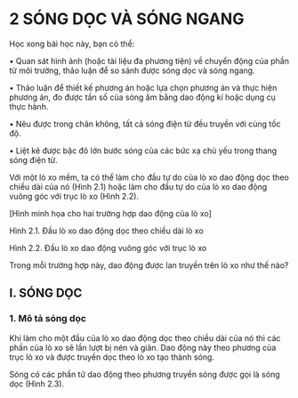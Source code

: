# 2 SÓNG DỌC VÀ SÓNG NGANG

Học xong bài học này, bạn có thể:

• Quan sát hình ảnh (hoặc tài liệu đa phương tiện) về chuyển động của phần tử môi trường, thảo luận để so sánh được sóng dọc và sóng ngang.

• Thảo luận để thiết kế phương án hoặc lựa chọn phương án và thực hiện phương án, đo được tần số của sóng âm bằng dao động kí hoặc dụng cụ thực hành.

• Nêu được trong chân không, tất cả sóng điện từ đều truyền với cùng tốc độ.

• Liệt kê được bậc đô lớn bước sóng của các bức xạ chủ yếu trong thang sóng điện từ.

Với một lò xo mềm, ta có thể làm cho đầu tự do của lò xo dao động dọc theo chiều dài của nó (Hình 2.1) hoặc làm cho đầu tự do của lò xo dao động vuông góc với trục lò xo (Hình 2.2).

[Hình minh họa cho hai trường hợp dao động của lò xo]

Hình 2.1. Đầu lò xo dao động dọc theo chiều dài lò xo

Hình 2.2. Đầu lò xo dao động vuông góc với trục lò xo

Trong mỗi trường hợp này, dao động được lan truyền trên lò xo như thế nào?

## I. SÓNG DỌC

### 1. Mô tả sóng dọc

Khi làm cho một đầu của lò xo dao động dọc theo chiều dài của nó thì các phần của lò xo sẽ lần lượt bị nén và giãn. Dao động này theo phương của trục lò xo và được truyền dọc theo lò xo tạo thành sóng.

Sóng có các phần tử dao động theo phương truyền sóng được gọi là sóng dọc (Hình 2.3).